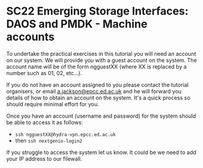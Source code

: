 # SC22 Emerging Storage Interfaces: DAOS and PMDK - Machine accounts
To undertake the practical exercises in this tutorial you will need an account on our system. We will provide you with a guest account on the system. The account name will be of the form ngguestXX (where XX is replaced by a number such as 01, 02, etc...).

If you do not have an account assigned to you please contact the tutorial organisers, or email  a.jackson@epcc.ed.ac.uk and he will forward you details of how to obtain an account on the system. It's a quick process so should require minimal effort for you.

Once you have an account (username and password) for the system should be able to access it as follows:

- `ssh ngguestXX@hydra-vpn.epcc.ed.ac.uk`
- then `ssh nextgenio-login2`

If you struggle to access the system let us know. It could be we need to add your IP address to our filewall.
